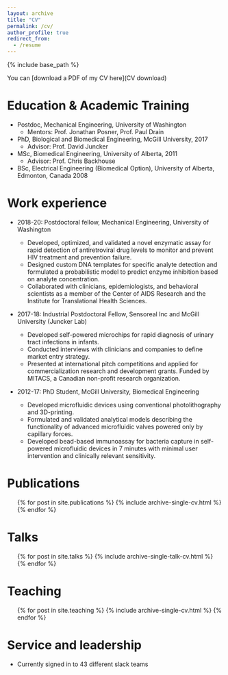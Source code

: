 ```yaml
---
layout: archive
title: "CV"
permalink: /cv/
author_profile: true
redirect_from:
  - /resume
---
```


{% include base_path %}

You can [download a PDF of my CV here](CV download)

Education & Academic Training
======
* Postdoc, Mechanical Engineering, University of Washington
  * Mentors: Prof. Jonathan Posner, Prof. Paul Drain
* PhD, Biological and Biomedical Engineering, McGill University, 2017
  * Advisor: Prof. David Juncker
* MSc, Biomedical Engineering, University of Alberta, 2011
  * Advisor: Prof. Chris Backhouse
* BSc, Electrical Engineering (Biomedical Option), University of Alberta, Edmonton, Canada 2008

Work experience
======
* 2018-20: Postdoctoral fellow, Mechanical Engineering, University of Washington
  * Developed, optimized, and validated a novel enzymatic assay for rapid detection of antiretroviral drug levels to monitor and prevent HIV treatment and prevention failure.
  * Designed custom DNA templates for specific analyte detection and formulated a probabilistic model to predict enzyme inhibition based on analyte concentration. 
  * Collaborated with clinicians, epidemiologists, and behavioral scientists as a member of the Center of AIDS Research and the Institute for Translational Health Sciences.

* 2017-18: Industrial Postdoctoral Fellow, Sensoreal Inc and McGill University (Juncker Lab)
  * Developed self-powered microchips for rapid diagnosis of urinary tract infections in infants.
  * Conducted interviews with clinicians and companies to define market entry strategy.
  * Presented at international pitch competitions and applied for commercialization research and development grants. Funded by MITACS, a Canadian non-profit research organization.
  
* 2012-17: PhD Student, McGill University, Biomedical Engineering
  * Developed microfluidic devices using conventional photolithography and 3D-printing.
  * Formulated and validated analytical models describing the functionality of advanced microfluidic valves powered only by capillary forces.
  * Developed bead-based immunoassay for bacteria capture in self-powered microfluidic devices in 7 minutes with minimal user intervention and clinically relevant sensitivity.

Publications
======
  <ul>{% for post in site.publications %}
    {% include archive-single-cv.html %}
  {% endfor %}</ul>
  
Talks
======
  <ul>{% for post in site.talks %}
    {% include archive-single-talk-cv.html %}
  {% endfor %}</ul>
  
Teaching
======
  <ul>{% for post in site.teaching %}
    {% include archive-single-cv.html %}
  {% endfor %}</ul>
  
Service and leadership
======
* Currently signed in to 43 different slack teams
